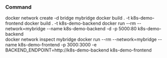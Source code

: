 ### Command
docker network create -d bridge mybridge
docker build . -t k8s-demo-frontend
docker build . -t k8s-demo-backend
docker run --rm --network=mybridge --name k8s-demo-backend -d -p 5000:80 k8s-demo-backend  
docker network inspect mybridge
docker run --rm --network=mybridge --name k8s-demo-frontend -p 3000:3000 -e BACKEND_ENDPOINT=http://k8s-demo-backend k8s-demo-frontend  

